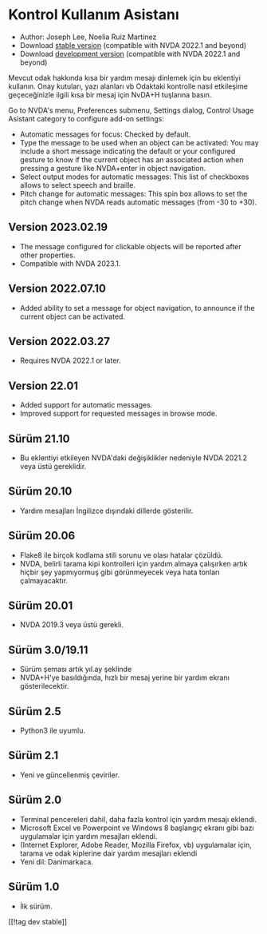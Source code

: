 # Kontrol Kullanım Asistanı #

* Author: Joseph Lee, Noelia Ruiz Martínez
* Download [stable version][1] (compatible with NVDA 2022.1 and beyond)
* Download [development version][2] (compatible with NVDA 2022.1 and beyond)

Mevcut odak hakkında kısa bir yardım mesajı dinlemek için bu eklentiyi
kullanın.  Onay kutuları, yazı alanları vb Odaktaki kontrolle nasıl
etkileşime geçeceğinizle ilgili kısa bir mesaj için NvDA+H tuşlarına basın.

Go to NVDA's menu, Preferences submenu, Settings dialog, Control Usage
Asistant category to configure add-on settings:

* Automatic messages for focus: Checked by default.
* Type the message to be used when an object can be activated: You may
  include a short message indicating the default or your configured gesture
  to know if the current object has an associated action when pressing a
  gesture like NVDA+enter in object navigation.
* Select output modes for automatic messages: This list of checkboxes allows
  to select speech and braille.
* Pitch change for automatic messages: This spin box allows to set the pitch
  change when NVDA reads automatic messages (from -30 to +30).

## Version 2023.02.19

* The message configured for clickable objects will be reported after other
  properties.
* Compatible with NVDA 2023.1.

## Version 2022.07.10

* Added ability to set a message for object navigation, to announce if the
  current object can be activated.

## Version 2022.03.27

* Requires NVDA 2022.1 or later.

## Version 22.01

* Added support for automatic messages.
* Improved support for requested messages in browse mode.

## Sürüm 21.10

* Bu eklentiyi etkileyen NVDA'daki değişiklikler nedeniyle NVDA 2021.2 veya
  üstü gereklidir.

## Sürüm 20.10

* Yardım mesajları İngilizce dışındaki dillerde gösterilir.

## Sürüm 20.06

* Flake8 ile birçok kodlama stili sorunu ve olası hatalar çözüldü.
* NVDA, belirli tarama kipi kontrolleri için yardım almaya çalışırken artık
  hiçbir şey yapmıyormuş gibi görünmeyecek veya hata tonları çalmayacaktır.

## Sürüm 20.01

* NVDA 2019.3 veya üstü gerekli.

## Sürüm 3.0/19.11

* Sürüm şeması artık yıl.ay şeklinde
* NVDA+H'ye basıldığında, hızlı bir mesaj yerine bir yardım ekranı
  gösterilecektir.

## Sürüm 2.5

* Python3 ile uyumlu.

## Sürüm 2.1

* Yeni ve güncellenmiş çeviriler.

## Sürüm 2.0

* Terminal pencereleri dahil, daha fazla kontrol için yardım mesajı eklendi.
* Microsoft Excel ve Powerpoint ve Windows 8 başlangıç ​​ekranı gibi bazı
  uygulamalar için yardım mesajları eklendi.
* (Internet Explorer, Adobe Reader, Mozilla Firefox, vb) uygulamalar için,
  tarama ve odak kiplerine dair yardım mesajları eklendi
* Yeni dil: Danimarkaca.

## Sürüm 1.0

* İlk sürüm.

[[!tag dev stable]]

[1]: https://addons.nvda-project.org/files/get.php?file=cua

[2]: https://addons.nvda-project.org/files/get.php?file=cua-dev
